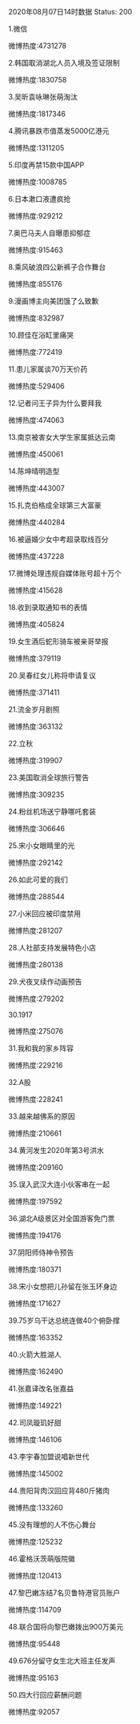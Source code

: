 2020年08月07日14时数据
Status: 200

1.微信

微博热度:4731278

2.韩国取消湖北人员入境及签证限制

微博热度:1830758

3.吴昕袁咏琳张萌淘汰

微博热度:1817346

4.腾讯暴跌市值蒸发5000亿港元

微博热度:1311205

5.印度再禁15款中国APP

微博热度:1008785

6.日本漱口液遭疯抢

微博热度:929212

7.奥巴马夫人自曝患抑郁症

微博热度:915463

8.乘风破浪四公新裤子合作舞台

微博热度:855176

9.漫画博主向美团饿了么致歉

微博热度:832987

10.顾佳在浴缸里痛哭

微博热度:772419

11.患儿家属谈70万天价药

微博热度:529406

12.记者问王子异为什么要拜我

微博热度:474063

13.南京被害女大学生家属抵达云南

微博热度:450061

14.陈坤晴明造型

微博热度:443007

15.扎克伯格成全球第三大富豪

微博热度:440284

16.被逼婚少女中考超录取线百分

微博热度:437228

17.微博处理违规自媒体账号超十万个

微博热度:415628

18.收到录取通知书的表情

微博热度:405824

19.女生酒后蛇形骑车被亲哥举报

微博热度:379119

20.吴春红女儿称将申请复议

微博热度:371411

21.流金岁月剧照

微博热度:363132

22.立秋

微博热度:319907

23.美国取消全球旅行警告

微博热度:309235

24.粉丝机场送宁静哪吒套装

微博热度:306646

25.宋小女眼睛里的光

微博热度:292142

26.如此可爱的我们

微博热度:288544

27.小米回应被印度禁用

微博热度:281207

28.人社部支持发展特色小店

微博热度:280138

29.犬夜叉续作动画预告

微博热度:279202

30.1917

微博热度:275076

31.我和我的家乡阵容

微博热度:229216

32.A股

微博热度:228241

33.越来越佛系的原因

微博热度:210661

34.黄河发生2020年第3号洪水

微博热度:209160

35.误入武汉大连小伙客串在一起

微博热度:197592

36.湖北A级景区对全国游客免门票

微博热度:194176

37.阴阳师侍神令预告

微博热度:180371

38.宋小女想把儿孙留在张玉环身边

微博热度:171627

39.75岁乌干达总统连做40个俯卧撑

微博热度:163352

40.火箭大胜湖人

微博热度:162490

41.张嘉译改名张嘉益

微博热度:149221

42.司凤璇玑好甜

微博热度:146106

43.李宇春加盟说唱新世代

微博热度:145002

44.贵阳背肉汉回应背480斤猪肉

微博热度:133260

45.没有理想的人不伤心舞台

微博热度:125232

46.霍格沃茨萌版院徽

微博热度:120413

47.黎巴嫩冻结7名贝鲁特港官员账户

微博热度:114709

48.联合国将向黎巴嫩拨出900万美元

微博热度:95448

49.676分留守女生北大班主任发声

微博热度:95163

50.四大行回应薪酬问题

微博热度:92057

